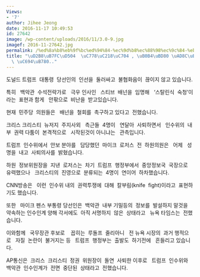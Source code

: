 ```yaml
---
Views:
- '7'
author: Jihee Jeong
date: 2016-11-17 10:49:53
id: 27642
image: /wp-content/uploads/2016/11/3.0-9.jpg
imagef: 2016-11-27642.jpg
permalink: /%ed%8a%b8%eb%9f%bc%ed%94%84-%ec%9d%b8%ec%88%98%ec%9c%84-%eb%82%b4%eb%b6%80-%ea%b6%8c%eb%a0%a5%eb%8b%a4%ed%88%bc-%ec%9a%94%eb%9e%80/
title: "\uD2B8\uB7FC\uD504  \uC778\uC218\uC704 , \uB0B4\uBD80 \uAD8C\uB825\uB2E4\uD23C\
  \ \uC694\uB780.."
---
```


도널드 트럼프  대통령  당선인의  인선을  둘러싸고  불협화음이  끊이지 않고 있습니다.

특히   백악관  수석전략가로   극우 인사인   스티브  배넌을  임명해   ‘스탈린식  숙청’이라는  표현과 함게   안팎으로  비난을  받고있습니다.

현재  민주당  의원들은   배넌을  철회를  촉구하고 있다고  전했습니다.

크리스 크리스티  뉴저지  주지사외   측근들  4명이   연달아  사퇴하면서   인수위의  내부  권력 다툼이  본격적으로   시작된것이 아니냐는   관측입니다.

트럼프  인수위에서  안보 분야를   담당했던  마이크  로저스  전  하원의원은   어제   성명을  내고  사퇴의사를  밝혔습니다.

하원  정보위원장을  지낸  로저스는  차기  트럼프  행정부에서  중앙정보국  국장으로  유력했으나   크리스티의  진영으로  분류되는  4명이  연이어  하차했습니다.

CNN방송은   이런  인수위 내의  권력투쟁에  대해  칼부림(knife  fight)이라고  표현하기도 했습니다.

또한   마이크 펜스 부통령 당선인은  백악관  내부 기밀등의  정보를  발설하지 말것을  약속하는 인수인계 양해 각서에도  아직 서명하지  않은  상태라고   뉴욕 타임스는  전했습니다.

이와함께   국무장관 후보로    꼽히는  루돌프  줄리아니   전 뉴욕 시장의  과거 행적으로   자질  논란이  불거지는 등   트럼프  행정부는  출발도  하기전에   흔들리고 있습니다.

AP통신은  크리스  크리스티  정권  위원장이  돌연  사퇴한 이후로   트럼프  인수위와   백악관  인수인계가  전면  중단된  상태라고  전했습니다.

&nbsp;

&nbsp;

&nbsp;

&nbsp;